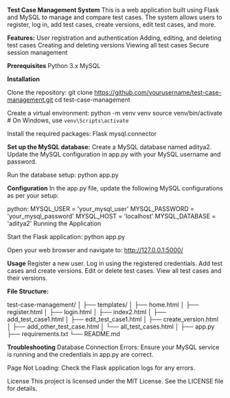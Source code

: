 **Test Case Management System**
This is a web application built using Flask and MySQL to manage and compare test cases. The system allows users to register, log in, add test cases, create versions, edit test cases, and more.

**Features:**
User registration and authentication
Adding, editing, and deleting test cases
Creating and deleting versions
Viewing all test cases
Secure session management


**Prerequisites**
Python 3.x
MySQL

**Installation**

Clone the repository:
git clone https://github.com/yourusername/test-case-management.git
cd test-case-management

Create a virtual environment:
python -m venv venv
source venv/bin/activate   # On Windows, use `venv\Scripts\activate`

Install the required packages:
Flask
mysql.connector

**Set up the MySQL database:**
Create a MySQL database named aditya2.
Update the MySQL configuration in app.py with your MySQL username and password.

Run the database setup:
python app.py

**Configuration**
In the app.py file, update the following MySQL configurations as per your setup:

python:
MYSQL_USER = 'your_mysql_user'
MYSQL_PASSWORD = 'your_mysql_password'
MYSQL_HOST = 'localhost'
MYSQL_DATABASE = 'aditya2'
Running the Application

Start the Flask application:
python app.py

Open your web browser and navigate to:
http://127.0.0.1:5000/

**Usage**
Register a new user.
Log in using the registered credentials.
Add test cases and create versions.
Edit or delete test cases.
View all test cases and their versions.

**File Structure:**

test-case-management/
│
├── templates/
│   ├── home.html
│   ├── register.html
│   ├── login.html
│   ├── index2.html
│   ├── add_test_case1.html
│   ├── edit_test_case1.html
│   ├── create_version.html
│   ├── add_other_test_case.html
│   └── all_test_cases.html
│
├── app.py
├── requirements.txt
└── README.md


**Troubleshooting**
Database Connection Errors:
Ensure your MySQL service is running and the credentials in app.py are correct.

Page Not Loading:
Check the Flask application logs for any errors.

License
This project is licensed under the MIT License. See the LICENSE file for details.
